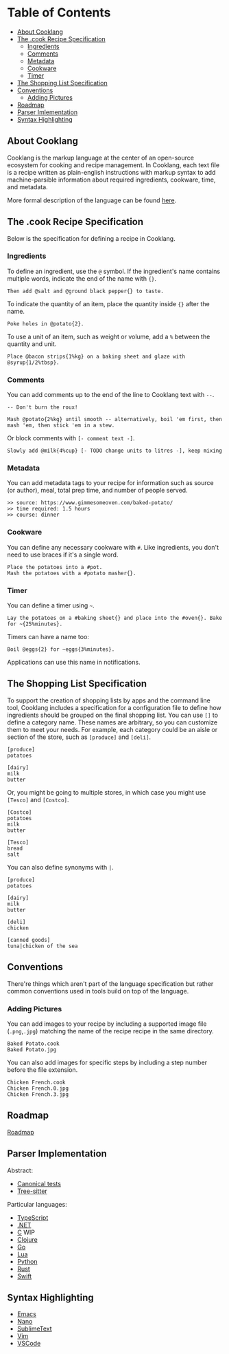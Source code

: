 Table of Contents
=================

* [About Cooklang](#about-cooklang)
* [The .cook Recipe Specification](#the-cook-recipe-specification)
   * [Ingredients](#ingredients)
   * [Comments](#comments)
   * [Metadata](#metadata)
   * [Cookware](#cookware)
   * [Timer](#timer)
* [The Shopping List Specification](#the-shopping-list-specification)
* [Conventions](#conventions)
   * [Adding Pictures](#adding-pictures)
* [Roadmap](#roadmap)
* [Parser Imlementation](#parser-implementation)
* [Syntax Highlighting](#syntax-highlighting)

## About Cooklang
Cooklang is the markup language at the center of an open-source ecosystem for cooking and recipe management. In Cooklang, each text file is a recipe written as plain-english instructions with markup syntax to add machine-parsible information about required ingredients, cookware, time, and metadata.

More formal description of the language can be found [here](https://github.com/cooklang/spec/blob/main/EBNF.md).

## The .cook Recipe Specification
Below is the specification for defining a recipe in Cooklang.

### Ingredients

To define an ingredient, use the `@` symbol. If the ingredient's name contains multiple words, indicate the end of the name with `{}`.

```
Then add @salt and @ground black pepper{} to taste.
```

To indicate the quantity of an item, place the quantity inside `{}` after the name.

```
Poke holes in @potato{2}.
```

To use a unit of an item, such as weight or volume, add a `%` between the quantity and unit.

```
Place @bacon strips{1%kg} on a baking sheet and glaze with @syrup{1/2%tbsp}.
```

### Comments
You can add comments up to the end of the line to Cooklang text with `--`.
```
-- Don't burn the roux!

Mash @potato{2%kg} until smooth -- alternatively, boil 'em first, then mash 'em, then stick 'em in a stew.
```

Or block comments with `[- comment text -]`.
```
Slowly add @milk{4%cup} [- TODO change units to litres -], keep mixing
```

### Metadata
You can add metadata tags to your recipe for information such as source (or author), meal, total prep time, and number of people served.
```
>> source: https://www.gimmesomeoven.com/baked-potato/
>> time required: 1.5 hours
>> course: dinner
```

### Cookware
You can define any necessary cookware with `#`. Like ingredients, you don't need to use braces if it's a single word.
```
Place the potatoes into a #pot.
Mash the potatoes with a #potato masher{}.
```

### Timer
You can define a timer using `~`.
```
Lay the potatoes on a #baking sheet{} and place into the #oven{}. Bake for ~{25%minutes}.
```

Timers can have a name too:

```
Boil @eggs{2} for ~eggs{3%minutes}.
```

Applications can use this name in notifications.

## The Shopping List Specification
To support the creation of shopping lists by apps and the command line tool, Cooklang includes a specification for a configuration file to define how ingredients should be grouped on the final shopping list.
You can use `[]` to define a category name. These names are arbitrary, so you can customize them to meet your needs. For example, each category could be an aisle or section of the store, such as `[produce]` and `[deli]`.
```
[produce]
potatoes

[dairy]
milk
butter
```
Or, you might be going to multiple stores, in which case you might use `[Tesco]` and `[Costco]`.
```
[Costco]
potatoes
milk
butter

[Tesco]
bread
salt
```
You can also define synonyms with `|`.
```
[produce]
potatoes

[dairy]
milk
butter

[deli]
chicken

[canned goods]
tuna|chicken of the sea
```

## Conventions

There're things which aren't part of the language specification but rather common conventions used in tools build on top of the language.

### Adding Pictures
You can add images to your recipe by including a supported image file (`.png`,`.jpg`) matching the name of the recipe recipe in the same directory.
```
Baked Potato.cook
Baked Potato.jpg
```
You can also add images for specific steps by including a step number before the file extension.
```
Chicken French.cook
Chicken French.0.jpg
Chicken French.3.jpg
```

## Roadmap

[Roadmap](https://github.com/cooklang/spec/blob/main/ROADMAP.md)


## Parser Implementation

Abstract:
* [Canonical tests](https://github.com/cooklang/spec/tree/main/tests)
* [Tree-sitter](https://github.com/addcninblue/tree-sitter-cooklang)

Particular languages:
* [TypeScript](https://github.com/cooklang/cooklang-ts)
* [.NET](https://github.com/heytherewill/cooklangnet)
* [C](https://github.com/cooklang/cook-in-c) WIP
* [Clojure](https://github.com/kiranshila/cooklang-clj) 
* [Go](https://github.com/aquilax/cooklang-go) 
* [Lua](https://github.com/michal-h21/cooklang-lua)
* [Python](https://github.com/luizribeiro/py-cooklang)
* [Rust](https://github.com/umgefahren/cook-with-rust)
* [Swift](https://github.com/cooklang/CookInSwift)

## Syntax Highlighting

* [Emacs](https://github.com/cooklang/cook-mode)
* [Nano](https://github.com/le-jun/cooklang.nanorc)
* [SublimeText](https://github.com/cooklang/CookSublime)
* [Vim](https://github.com/luizribeiro/vim-cooklang)
* [VSCode](https://github.com/cooklang/CookVSCode)
